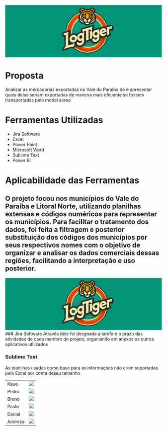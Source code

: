 <div align="center">
<img src="Banner.png" alt="Texto alternativo" width="1000"/>
 </div>

# Proposta
 Analisar as mercadorias exportadas no Vale do Paraíba de e apresentar quais delas seriam exportadas de maneira mais eficiente se fossem transportadas pelo modal aereo

 # Ferramentas Utilizadas
 - Jira Software
 - Excel
 - Power Point
 - Microsoft Word
 - Sublime Text
 - Power BI

 # Aplicabilidade das Ferramentas
 ## O projeto focou nos municípios do Vale do Paraíba e Litoral Norte, utilizando planilhas extensas e códigos numéricos para representar os municípios. Para facilitar o tratamento dos dados, foi feita a filtragem e posterior substituição dos códigos dos municípios por seus respectivos nomes com o objetivo de organizar e analisar os dados comerciais dessas regiões, facilitando a interpretação e uso posterior.
<div align="center">
<img src="Banner.png" alt="Texto alternativo" width="1000"/>
 </div>
 ### Jira Software
  Através dele foi desgnada a tarefa e o prazo das atividades de cada membro do projeto, organiando em anexos os outros aplicativos utilizados

 ### Sublime Text
  As planilhas usadas como base para as informações não eram suportadas pelo Excel por conta deseu tamanho





<table>
<tr>
<td>Kaue</td>
<td><a href="" target="_blank"><img src="https://img.shields.io/badge/-LinkedIn-%230077B5?style=for-the-badge&logo=linkedin&logoColor=white" target="_blank"></a></td> 
</tr>
 <tr>
<td>Pedro</td>
<td><a href="" target="_blank"><img src="https://img.shields.io/badge/-LinkedIn-%230077B5?style=for-the-badge&logo=linkedin&logoColor=white" target="_blank"></a></td> 
</tr>
 <tr>
<td>Bruno</td>
<td><a href="" target="_blank"><img src="https://img.shields.io/badge/-LinkedIn-%230077B5?style=for-the-badge&logo=linkedin&logoColor=white" target="_blank"></a></td> 
</tr>
 <tr>
<td>Paulo</td>
<td><a href="" target="_blank"><img src="https://img.shields.io/badge/-LinkedIn-%230077B5?style=for-the-badge&logo=linkedin&logoColor=white" target="_blank"></a></td> 
</tr>
 <tr>
<td>Daniel</td>
<td><a href="" target="_blank"><img src="https://img.shields.io/badge/-LinkedIn-%230077B5?style=for-the-badge&logo=linkedin&logoColor=white" target="_blank"></a></td> 
</tr>
 <tr>
<td>Andreza</td>
<td><a href="" target="_blank"><img src="https://img.shields.io/badge/-LinkedIn-%230077B5?style=for-the-badge&logo=linkedin&logoColor=white" target="_blank"></a></td> 
</tr>
</table>

 
  
